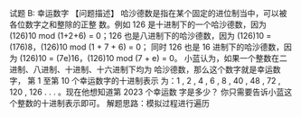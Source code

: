 试题 B: 幸运数字
【问题描述】
哈沙德数是指在某个固定的进位制当中，可以被各位数字之和整除的正整 数。例如 126 是十进制下的一个哈沙德数，因为 (126)10 mod (1+2+6) = 0；126 
也是八进制下的哈沙德数，因为 (126)10 = (176)8，(126)10 mod (1 + 7 + 6) = 0；
同时 126 也是 16 进制下的哈沙德数，因为 (126)10 = (7e)16，(126)10 mod (7 + e) = 0。
小蓝认为，如果一个整数在二进制、八进制、十进制、十六进制下均为 哈沙德数，那么这个数字就是幸运数字，
第 1 至第 10 个幸运数字的十进制表示 为：1 , 2 , 4 , 6 , 8 , 40 , 48 , 72 , 120 , 126 . . . 。现在他想知道第 2023 个幸运数 字是多少？
你只需要告诉小蓝这个整数的十进制表示即可。
解题思路：模拟过程进行遍历